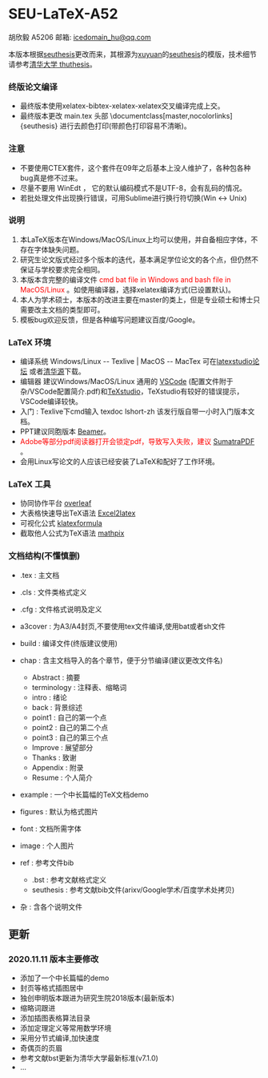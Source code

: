# SEU-LaTeX-A52

胡欣毅 A5206 邮箱: [icedomain_hu@qq.com](icedomain_hu@qq.com)

本版本根据[seuthesis](https://github.com/latexstudio/seu-latex)更改而来，其根源为[xuyuan](https://github.com/xuyuan)的[seuthesis](https://github.com/xuyuan/seuthesis)的模版，技术细节请参考[清华大学 thuthesis](https://mirrors.tuna.tsinghua.edu.cn/github-release/tuna/thuthesis/thuthesis-v7.1.0.zip)。

### 终版论文编译

- 最终版本使用xelatex-bibtex-xelatex-xelatex交叉编译完成上交。
- 最终版本更改 main.tex 头部 \documentclass[master,nocolorlinks]{seuthesis} 进行去颜色打印(带颜色打印容易不清晰)。

### 注意

- 不要使用CTEX套件，这个套件在09年之后基本上没人维护了，各种包各种bug真是修不过来。
- 尽量不要用 WinEdt ， 它的默认编码模式不是UTF-8，会有乱码的情况。
- 若批处理文件出现换行错误，可用Sublime进行换行符切换(Win <-> Unix)

### 说明

1. 本LaTeX版本在Windows/MacOS/Linux上均可以使用，并自备相应字体，不存在字体缺失问题。
2. 研究生论文版式经过多个版本的迭代，基本满足学位论文的各个点，但仍然不保证与学校要求完全相同。
3. 本版本含完整的编译文件 <font color='red'> cmd bat file in Windows and bash file in MacOS/Linux </font>。如使用编译器，选择xelatex编译方式(已设置默认)。
4. 本人为学术硕士，本版本的改进主要在master的类上，但是专业硕士和博士只需要改主文档的类型即可。
5. 模板bug欢迎反馈，但是各种编写问题建议百度/Google。

### LaTeX 环境

- 编译系统 Windows/Linux -- Texlive | MacOS -- MacTex 可在[latexstudio论坛](https://www.latexstudio.net/archives/51801.html) 或者[清华源](https://mirrors.tuna.tsinghua.edu.cn/)下载。
- 编辑器 建议Windows/MacOS/Linux 通用的 [VSCode]() (配置文件附于 杂/VSCode配置简介.pdf)和[TeXstudio](http://texstudio.sourceforge.net/)，TeXstudio有较好的错误提示，VSCode编译较快。
- 入门 : Texlive下cmd输入 texdoc lshort-zh 该发行版自带一小时入门版本文档。
- PPT建议同胞版本 [Beamer](https://github.com/TouchFishPioneer/SEU-Beamer-Slide)。
- <font color='red'> Adobe等部分pdf阅读器打开会锁定pdf，导致写入失败，建议 [SumatraPDF](https://www.sumatrapdfreader.org/download-free-pdf-viewer.html) </font> 。
- 会用Linux写论文的人应该已经安装了LaTeX和配好了工作环境。

### LaTeX 工具

- 协同协作平台 [overleaf](https://www.overleaf.com/)
- 大表格快速导出TeX语法 [Excel2latex](https://www.ctan.org/tex-archive/support/excel2latex/)
- 可视化公式 [klatexformula](https://klatexformula.sourceforge.io/)
- 截取他人公式为TeX语法 [mathpix](https://mathpix.com/)

### 文档结构(不懂慎删)

- .tex : 主文档
- .cls : 文件类格式定义
- .cfg : 文件格式说明及定义

- a3cover : 为A3/A4封页,不要使用tex文件编译,使用bat或者sh文件
- build : 编译文件(终版建议使用)
- chap : 含主文档导入的各个章节，便于分节编译(建议更改文件名)
    * Abstract : 摘要
    * terminology : 注释表、缩略词
    * intro : 绪论
    * back : 背景综述
    * point1 : 自己的第一个点
    * point2 : 自己的第二个点
    * point3 : 自己的第三个点
    * Improve : 展望部分
    * Thanks : 致谢
    * Appendix : 附录
    * Resume : 个人简介
- example : 一个中长篇幅的TeX文档demo
- figures : 默认为格式图片
- font : 文档所需字体
- image : 个人图片
- ref : 参考文件bib
    * .bst : 参考文献格式定义
    * seuthesis : 参考文献bib文件(arixv/Google学术/百度学术处拷贝)
- 杂 : 含各个说明文件



## 更新

### 2020.11.11 版本主要修改

* 添加了一个中长篇幅的demo
* 封页等格式插图居中
* 独创申明版本跟进为研究生院2018版本(最新版本)
* 缩略词跟进
* 添加插图表格算法目录
* 添加定理定义等常用数学环境
* 采用分节式编译,加快速度
* 奇偶页的页眉
* 参考文献bst更新为清华大学最新标准(v7.1.0)
* ...





